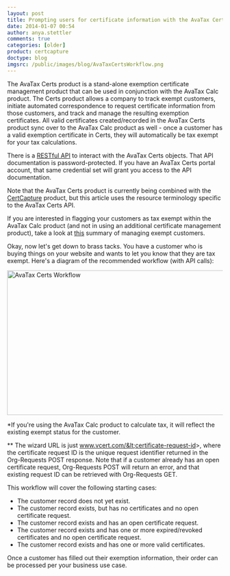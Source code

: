 ```yaml
---
layout: post
title: Prompting users for certificate information with the AvaTax Certs API
date: 2014-01-07 00:54
author: anya.stettler
comments: true
categories: [older]
product: certcapture
doctype: blog
imgsrc: /public/images/blog/AvaTaxCertsWorkflow.png
---
```

The AvaTax Certs product is a stand-alone exemption certificate management product that can be used in conjunction with the AvaTax Calc product. The Certs product allows a company to track exempt customers, initiate automated correspondence to request certificate information from those customers, and track and manage the resulting exemption certificates. All valid certificates created/recorded in the AvaTax Certs product sync over to the AvaTax Calc product as well - once a customer has a valid exemption certificate in Certs, they will automatically be tax exempt for your tax calculations.

There is a <a href="http://docs.certcapture6xrest.apiary.io/">RESTful API</a> to interact with the AvaTax Certs objects. That API documentation is password-protected. If you have an AvaTax Certs portal account, that same credential set will grant you access to the API documentation.

Note that the AvaTax Certs product is currently being combined with the <a href="http://www.avalara.com/products/certcapture">CertCapture</a> product, but this article uses the resource terminology specific to the AvaTax Certs API.

If you are interested in flagging your customers as tax exempt within the AvaTax Calc product (and not in using an additional certificate management product), take a look at <a href="/avatax/handling-tax-exempt-customers">this</a> summary of managing exempt customers.

Okay, now let's get down to brass tacks. You have a customer who is buying things on your website and wants to let you know that they are tax exempt. Here's a diagram of the recommended workflow (with API calls):

<img src="/public/images/blog/AvaTaxCertsWorkflow.png" alt="AvaTax Certs Workflow" width="1633" height="338" />

*If you're using the AvaTax Calc product to calculate tax, it will reflect the existing exempt status for the customer.

** The wizard URL is just www.vcert.com/&lt;certificate-request-id&gt;, where the certificate request ID is the unique request identifier returned in the Org-Requests POST response. Note that if a customer already has an open certificate request, Org-Requests POST will return an error, and that existing request ID can be retrieved with Org-Requests GET.

This workflow will cover the following starting cases:
<ul class="normal">
	<li>The customer record does not yet exist.</li>
	<li>The customer record exists, but has no certificates and no open certificate request.</li>
	<li>The customer record exists and has an open certificate request.</li>
	<li>The customer record exists and has one or more expired/revoked certificates and no open certificate request.</li>
	<li>The customer record exists and has one or more valid certificates.</li>
</ul>
Once a customer has filled out their exemption information, their order can be processed per your business use case.
